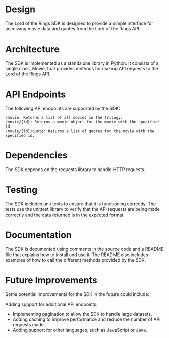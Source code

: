 # Design

The Lord of the Rings SDK is designed to provide a simple interface for accessing movie data and quotes from the Lord of the Rings API.

# Architecture


The SDK is implemented as a standalone library in Python. It consists of a single class, Movie, that provides methods for making API requests to the Lord of the Rings API.

# API Endpoints


The following API endpoints are supported by the SDK:
```
/movie: Returns a list of all movies in the trilogy.
/movie/{id}: Returns a movie object for the movie with the specified id.
/movie/{id}/quote: Returns a list of quotes for the movie with the specified id.
```

# Dependencies


The SDK depends on the requests library to handle HTTP requests.

# Testing


The SDK includes unit tests to ensure that it is functioning correctly. The tests use the unittest library to verify that the API requests are being made correctly and the data returned is in the expected format.

# Documentation


The SDK is documented using comments in the source code and a README file that explains how to install and use it. The README also includes examples of how to call the different methods provided by the SDK.

# Future Improvements


Some potential improvements for the SDK in the future could include:

Adding support for additional API endpoints.
- Implementing pagination to allow the SDK to handle large datasets.
- Adding caching to improve performance and reduce the number of API requests made.
- Adding support for other languages, such as JavaScript or Java.
